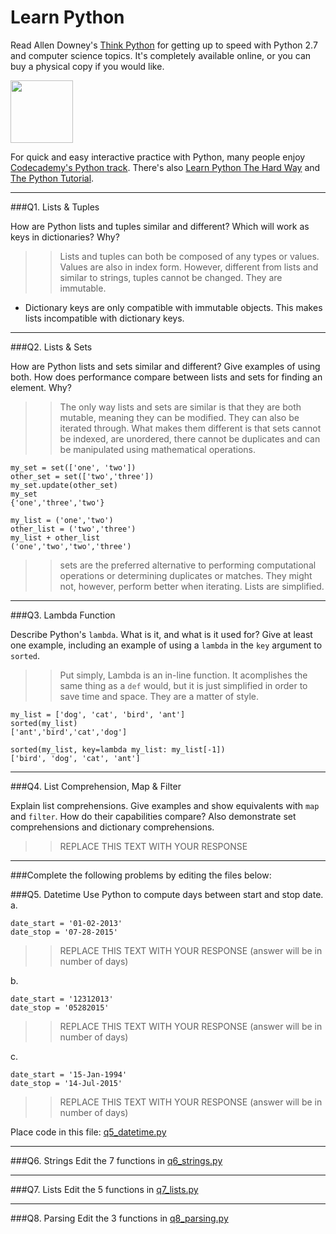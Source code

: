 # Learn Python

Read Allen Downey's [Think Python](http://www.greenteapress.com/thinkpython/) for getting up to speed with Python 2.7 and computer science topics. It's completely available online, or you can buy a physical copy if you would like.

<a href="http://www.greenteapress.com/thinkpython/"><img src="img/think_python.png" style="width: 100px;" target="_blank"></a>

For quick and easy interactive practice with Python, many people enjoy [Codecademy's Python track](http://www.codecademy.com/en/tracks/python). There's also [Learn Python The Hard Way](http://learnpythonthehardway.org/book/) and [The Python Tutorial](https://docs.python.org/2/tutorial/).

---

###Q1. Lists &amp; Tuples

How are Python lists and tuples similar and different? Which will work as keys in dictionaries? Why?

>> Lists and tuples can both be composed of any types or values. Values are also in index form. However, different from lists and similar to strings, tuples cannot be changed. They are immutable.
- Dictionary keys are only compatible with immutable objects. This makes lists incompatible with dictionary keys. 

---

###Q2. Lists &amp; Sets

How are Python lists and sets similar and different? Give examples of using both. How does performance compare between lists and sets for finding an element. Why?

>> The only way lists and sets are similar is that they are both mutable, meaning they can be modified. They can also be iterated through. What makes them different is that sets cannot be indexed, are unordered, there cannot be duplicates and can be manipulated using mathematical operations. 
```
my_set = set(['one', 'two'])
other_set = set(['two','three'])
my_set.update(other_set)
my_set
{'one','three','two'}

my_list = ('one','two')
other_list = ('two','three')
my_list + other_list
('one','two','two','three')
```
>> sets are the preferred alternative to performing computational operations or determining duplicates or matches. They might not, however, perform better when iterating. Lists are simplified.

---

###Q3. Lambda Function

Describe Python's `lambda`. What is it, and what is it used for? Give at least one example, including an example of using a `lambda` in the `key` argument to `sorted`.

>> Put simply, Lambda is an in-line function. It acomplishes the same thing as a `def` would, but it is just simplified in order to save time and space. They are a matter of style. 
```
my_list = ['dog', 'cat', 'bird', 'ant']
sorted(my_list)
['ant','bird','cat','dog']

sorted(my_list, key=lambda my_list: my_list[-1])
['bird', 'dog', 'cat', 'ant']
```
---

###Q4. List Comprehension, Map &amp; Filter

Explain list comprehensions. Give examples and show equivalents with `map` and `filter`. How do their capabilities compare? Also demonstrate set comprehensions and dictionary comprehensions.

>> REPLACE THIS TEXT WITH YOUR RESPONSE

---

###Complete the following problems by editing the files below:

###Q5. Datetime
Use Python to compute days between start and stop date.   
a.  

```
date_start = '01-02-2013'    
date_stop = '07-28-2015'
```

>> REPLACE THIS TEXT WITH YOUR RESPONSE (answer will be in number of days)

b.  
```
date_start = '12312013'  
date_stop = '05282015'  
```

>> REPLACE THIS TEXT WITH YOUR RESPONSE (answer will be in number of days)

c.  
```
date_start = '15-Jan-1994'      
date_stop = '14-Jul-2015'  
```

>> REPLACE THIS TEXT WITH YOUR RESPONSE  (answer will be in number of days)

Place code in this file: [q5_datetime.py](python/q5_datetime.py)

---

###Q6. Strings
Edit the 7 functions in [q6_strings.py](python/q6_strings.py)

---

###Q7. Lists
Edit the 5 functions in [q7_lists.py](python/q7_lists.py)

---

###Q8. Parsing
Edit the 3 functions in [q8_parsing.py](python/q8_parsing.py)





